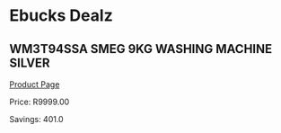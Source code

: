 
# Ebucks Dealz
## WM3T94SSA SMEG 9KG WASHING MACHINE SILVER
[Product Page](https://www.ebucks.com/web/shop/productSelected.do?prodId=1183623972&catId=704981826)

Price: R9999.00

Savings: 401.0


	